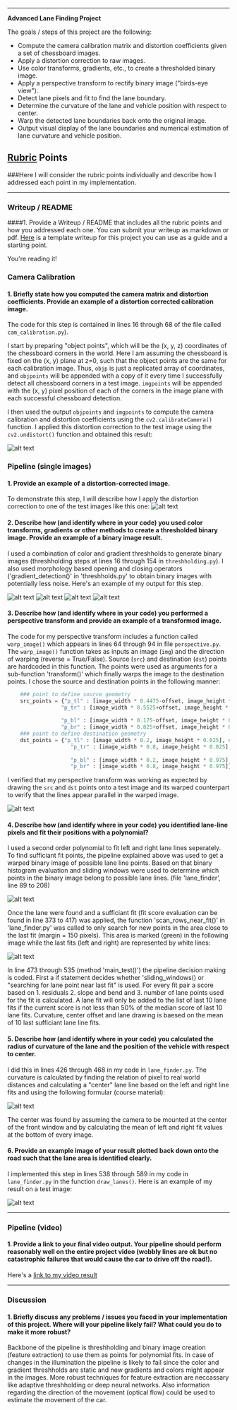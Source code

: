 

---

**Advanced Lane Finding Project**

The goals / steps of this project are the following:

* Compute the camera calibration matrix and distortion coefficients given a set of chessboard images.
* Apply a distortion correction to raw images.
* Use color transforms, gradients, etc., to create a thresholded binary image.
* Apply a perspective transform to rectify binary image ("birds-eye view").
* Detect lane pixels and fit to find the lane boundary.
* Determine the curvature of the lane and vehicle position with respect to center.
* Warp the detected lane boundaries back onto the original image.
* Output visual display of the lane boundaries and numerical estimation of lane curvature and vehicle position.

[//]: # (Image References)

[image1]: ./output_images/undistorted.png "Originial and undistorted camera image"
[image2]: ./output_images/undistorted_right_road.png "Road Transformed"
[image3]: ./output_images/original_gradient.png "Original image for gradient detection"
[image32]: ./output_images/combination1_gradient.png "Combination (1) of color and gradient detection"
[image33]: ./output_images/combination2_gradient.png "Combination (2) of color and gradient detection"
[image34]: ./output_images/combined_color_and_gradient_threshholds.png "Stacked combination of color and gradient threshholding & final warped binary"
[image4]: ./output_images/perspective.png "Warp Example"
[image5]: ./output_images/sliding_windows.png "Sliding windows and historam evaloation to find first lane lines"
[image6]: ./output_images/search_near_fit.png "Searching lane points near last fit"
[image7]: ./output_images/curvature.png "Formular for the curvature"
[image8]: ./output_images/lane_finding_example.png "Final output of the pipeline"
[video1]: ./out_project_video_n10_q50.mp4 "Video"

## [Rubric](https://review.udacity.com/#!/rubrics/571/view) Points

###Here I will consider the rubric points individually and describe how I addressed each point in my implementation.  

---

### Writeup / README

####1. Provide a Writeup / README that includes all the rubric points and how you addressed each one.  You can submit your writeup as markdown or pdf.  [Here](https://github.com/udacity/CarND-Advanced-Lane-Lines/blob/master/writeup_template.md) is a template writeup for this project you can use as a guide and a starting point.  

You're reading it!

### Camera Calibration

#### 1. Briefly state how you computed the camera matrix and distortion coefficients. Provide an example of a distortion corrected calibration image.

The code for this step is contained in lines 16 through 68 of the file called `cam_calibration.py`).  

I start by preparing "object points", which will be the (x, y, z) coordinates of the chessboard corners in the world. Here I am assuming the chessboard is fixed on the (x, y) plane at z=0, such that the object points are the same for each calibration image.  Thus, `objp` is just a replicated array of coordinates, and `objpoints` will be appended with a copy of it every time I successfully detect all chessboard corners in a test image.  `imgpoints` will be appended with the (x, y) pixel position of each of the corners in the image plane with each successful chessboard detection.  

I then used the output `objpoints` and `imgpoints` to compute the camera calibration and distortion coefficients using the `cv2.calibrateCamera()` function.  I applied this distortion correction to the test image using the `cv2.undistort()` function and obtained this result: 

![alt text][image1]

### Pipeline (single images)

#### 1. Provide an example of a distortion-corrected image.

To demonstrate this step, I will describe how I apply the distortion correction to one of the test images like this one:
![alt text][image2]

#### 2. Describe how (and identify where in your code) you used color transforms, gradients or other methods to create a thresholded binary image.  Provide an example of a binary image result.

I used a combination of color and gradient threshholds to generate binary images (threshholding steps at lines 16 through 154 in `threshholding.py`). I also used morphology based opening and closing operators ('gradient_detection()' in 'threshholds.py' to obtain binary images with potentially less noise. Here's an example of my output for this step.  

![alt text][image3]
![alt text][image32]
![alt text][image33]
![alt text][image34]


#### 3. Describe how (and identify where in your code) you performed a perspective transform and provide an example of a transformed image.

The code for my perspective transform includes a function called `warp_image()` which appears in lines 64 through 94 in file `perspective.py`. The `warp_image()` function takes as inputs an image (`img`) and the direction of warping (reverse = True/False). Source (`src`) and destination (`dst`) points are hardcoded in this function. The points were used as arguments for a sub-function 'transform()' which finally warps the image to the destination points. I chose the source and destination points in the following manner:

```python
    ### point to define source geometry
    src_points = {"p_tl" : [image_width * 0.4475-offset, image_height * 0.642], # position top left
                 "p_tr" : [image_width * 0.5525+offset, image_height * 0.642], # position top right
            
                 "p_bl" : [image_width * 0.175-offset, image_height * 0.95], # position bottom left   
                 "p_br" : [image_width * 0.825+offset, image_height * 0.95]}  # position bottom right
    ### point to define destination geometry            
    dst_points = {"p_tl" : [image_width * 0.2, image_height * 0.025], # position top left
                    "p_tr" : [image_width * 0.8, image_height * 0.025], # position top right
            
                    "p_bl" : [image_width * 0.2, image_height * 0.975], # position bottom left   
                    "p_br" : [image_width * 0.8, image_height * 0.975]}  # position bottom right
```


I verified that my perspective transform was working as expected by drawing the `src` and `dst` points onto a test image and its warped counterpart to verify that the lines appear parallel in the warped image.

![alt text][image4]

#### 4. Describe how (and identify where in your code) you identified lane-line pixels and fit their positions with a polynomial?

I used a second order polynomial to fit left and right lane lines seperately. To find sufficiant fit points, the pipeline explained above was used to get a warped binary image of possible lane line points. Based on that binary histogram evaluation and sliding windows were used to determine which points in the binary image belong to possible lane lines. (file 'lane_finder', line 89 to 208)

![alt text][image5]

Once the lane were found and a sufficiant fit (fit score evaluation can be found in line 373 to 417) was applied, the function 'scan_rows_near_fit()' in 'lane_finder.py' was called to only search for new points in the area close to the last fit (margin = 150 pixels). This area is marked (green) in the following image while the last fits (left and right) are represented by white lines: 

![alt text][image6]

In line 473 through 535 (method 'main_test()') the pipeline decision making is coded. First a if statement decides whether 'sliding_windows() or "searching for lane point near last fit" is used. For every fit pair a score based on 1. residuals 2. slope and bend and 3. number of lane points used for the fit is calculated. A lane fit will only be added to the list of last 10 lane fits if the current score is not less than 50% of the median score of last 10 lane fits. Curvature, center offset and lane drawing is baesed on the mean of 10 last sufficiant lane line fits. 

#### 5. Describe how (and identify where in your code) you calculated the radius of curvature of the lane and the position of the vehicle with respect to center.

I did this in lines 426 through 468 in my code in `lane_finder.py`. The curvature is calculated by finding the relation of pixel to real world distances and calculating a "center" lane line based on the left and right line fits and using the following formular (course material):

![alt text][image7]

The center was found by assuming the camera to be mounted at the center of the front window and by calculating the mean of left and right fit values at the bottom of every image.



#### 6. Provide an example image of your result plotted back down onto the road such that the lane area is identified clearly.

I implemented this step in lines 538 through 589 in my code in `lane_finder.py` in the function `draw_lanes()`.  Here is an example of my result on a test image:

![alt text][image8]

---

### Pipeline (video)

#### 1. Provide a link to your final video output.  Your pipeline should perform reasonably well on the entire project video (wobbly lines are ok but no catastrophic failures that would cause the car to drive off the road!).

Here's a [link to my video result](./output_project_video_5scores_q50.mp4)

---

### Discussion

#### 1. Briefly discuss any problems / issues you faced in your implementation of this project.  Where will your pipeline likely fail?  What could you do to make it more robust?

Backbone of the pipeline is threshholding and binary image creation (feature extraction) to use them as points for polynomial fits. In case of changes in the illumination the pipeline is likely to fail since the color and gradient threshholds are static and new gradients and colors might appear in the images. More robust techniques for feature extraction are neccassary like adaptive threshholding or deep neural networks.
Also information regarding the direction of the movement (optical flow) could be used to estimate the movement of the car.




